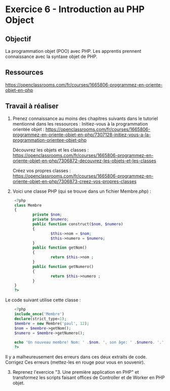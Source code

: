 # Exercice 6 - Introduction au PHP Object

## Objectif
La programmation objet (POO) avec PHP.
Les apprentis prennent connaissance avec la syntaxe objet de PHP.

## Ressources
https://openclassrooms.com/fr/courses/1665806-programmez-en-oriente-objet-en-php

## Travail à réaliser

1. Prenez connaissance au moins des chapitres suivants dans le tutoriel mentionné dans les ressources :
	Initiez-vous à la programmation orientée objet : https://openclassrooms.com/fr/courses/1665806-programmez-en-oriente-objet-en-php/7307128-initiez-vous-a-la-programmation-orientee-objet-php

	Découvrez les objets et les classes : https://openclassrooms.com/fr/courses/1665806-programmez-en-oriente-objet-en-php/7306872-decouvrez-les-objets-et-les-classes

	Créez vos propres classes : https://openclassrooms.com/fr/courses/1665806-programmez-en-oriente-objet-en-php/7306873-creez-vos-propres-classes


3. Voici une classe PHP (qui se trouve dans un fichier Membre.php) :
```php	
	<?php
	class Membre
	{
	        private $nom;
	        private $numero;
	        public function construct($nom, $numero)
	        {
	                $this->nom = $nom;
	                $this->numero = $numero;
	        }
	        public function getNom()
	        {
	                return $this->nom ;
	        }
			public function getNumero()
	        {
	                return $this->numero ;
	        }
	}
	?>
```

Le code suivant utilise cette classe :

```php
	<?php
	include_once('Membre')
	declare(strict_type=1);
	$membre = new Membre('paul', 12);
	$nom = $membre->getNom();
	$numero = $membre->getNumero();
	
	echo 'Un nouveau membre! Nom: ' .$nom. ', son âge: ' .$numero. '.';
	?>
```
Il y a malheureusement des erreurs dans ces deux extraits de code. Corrigez Ces erreurs (mettez-les en rouge pour vous en souvenir).
 
3. Reprenez l'exercice "3. Une première application en PHP" et transformez les scripts faisant offices de Controller et de Worker en PHP objet.
